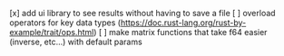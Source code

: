 [x] add ui library to see results without having to save a file
[ ] overload operators for key data types (https://doc.rust-lang.org/rust-by-example/trait/ops.html)
[ ] make matrix functions that take f64 easier (inverse, etc...) with default params